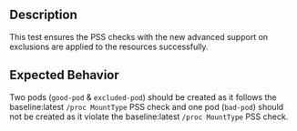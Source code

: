 ## Description

This test ensures the PSS checks with the new advanced support on exclusions are applied to the resources successfully.

## Expected Behavior

Two pods (`good-pod` & `excluded-pod`) should be created as it follows the baseline:latest `/proc MountType` PSS check and one pod (`bad-pod`) should not be created as it violate the baseline:latest `/proc MountType` PSS check.
